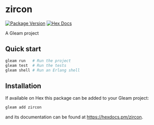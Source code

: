 # zircon

[![Package Version](https://img.shields.io/hexpm/v/zircon)](https://hex.pm/packages/zircon)
[![Hex Docs](https://img.shields.io/badge/hex-docs-ffaff3)](https://hexdocs.pm/zircon/)

A Gleam project

## Quick start

```sh
gleam run   # Run the project
gleam test  # Run the tests
gleam shell # Run an Erlang shell
```

## Installation

If available on Hex this package can be added to your Gleam project:

```sh
gleam add zircon
```

and its documentation can be found at <https://hexdocs.pm/zircon>.
